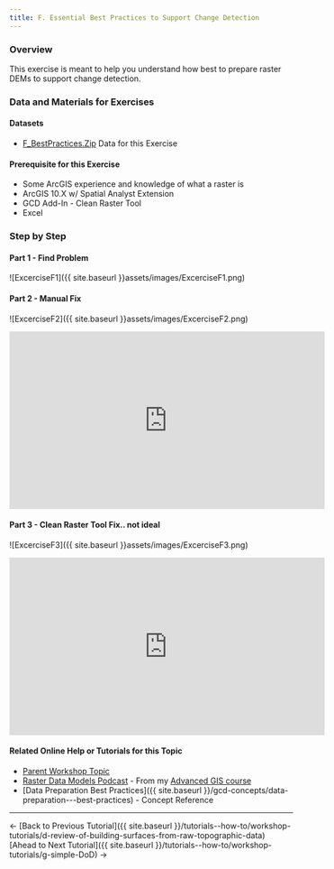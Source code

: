 ```yaml
---
title: F. Essential Best Practices to Support Change Detection
---
```


### Overview

This exercise is meant to help you understand how best to prepare raster DEMs to support change detection. 

### Data and Materials for Exercises

#### Datasets

- [F_BestPractices.Zip](http://etalweb.joewheaton.org/etal_workshops/GCD/2015_USU/F_BestPractices.zip) Data for this Exercise 

#### Prerequisite for this Exercise

- Some ArcGIS experience and knowledge of what a raster is
- ArcGIS 10.X w/ Spatial Analyst Extension
- GCD Add-In - Clean Raster Tool
- Excel

### Step by Step

#### Part 1 - Find Problem

![ExcerciseF1]({{ site.baseurl }}assets/images/ExcerciseF1.png)

#### Part 2 - Manual Fix

![ExcerciseF2]({{ site.baseurl }}assets/images/ExcerciseF2.png)

<iframe width="560" height="315" src="https://www.youtube.com/embed/HM9o_xK0iD4" frameborder="0" gesture="media" allow="encrypted-media" allowfullscreen></iframe>

#### Part 3 - Clean Raster Tool Fix.. not ideal

![ExcerciseF3]({{ site.baseurl }}assets/images/ExcerciseF3.png)

<iframe width="560" height="315" src="https://www.youtube.com/embed/CWDE6mQPq-0" frameborder="0" gesture="media" allow="encrypted-media" allowfullscreen></iframe>

#### Related Online Help or Tutorials for this Topic

- [Parent Workshop Topic](http://gcdworkshop.joewheaton.org/workshop-topics/versions/3-day-workshop/1-Principles/f-essential-best-practices-to-support-change-detection)
- [Raster Data Models Podcast](http://gis.joewheaton.org/topics/digitalmaps/1-podcast#TOC-Raster-Data-Models) - From my [Advanced GIS course](http://gis.joewheaton.org/)
- [Data Preparation Best Practices]({{ site.baseurl }}/gcd-concepts/data-preparation---best-practices) - Concept Reference

------

← [Back to Previous Tutorial]({{ site.baseurl }}/tutorials--how-to/workshop-tutorials/d-review-of-building-surfaces-from-raw-topographic-data)    [Ahead to Next Tutorial]({{ site.baseurl }}/tutorials--how-to/workshop-tutorials/g-simple-DoD) →

